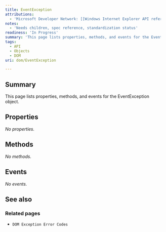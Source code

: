 ```yaml
---
title: EventException
attributions:
  - 'Microsoft Developer Network: [[Windows Internet Explorer API reference](http://msdn.microsoft.com/en-us/library/ie/hh828809%28v=vs.85%29.aspx) Article]'
notes:
  - 'Needs children, spec reference, standardization status'
readiness: 'In Progress'
summary: 'This page lists properties, methods, and events for the EventException object.'
tags:
  - API
  - Objects
  - DOM
uri: dom/EventException

---
```

## Summary

This page lists properties, methods, and events for the EventException object.

## Properties

*No properties.*

## Methods

*No methods.*

## Events

*No events.*

## See also

### Related pages

-   `DOM Exception Error Codes`
